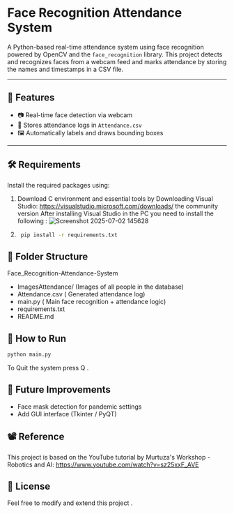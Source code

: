 # Face Recognition Attendance System

A Python-based real-time attendance system using face recognition powered by OpenCV and the `face_recognition` library.
This project detects and recognizes faces from a webcam feed and marks attendance by storing the names and timestamps in a CSV file.

---

## 📌 Features

- 📷 Real-time face detection via webcam
- 📁 Stores attendance logs in `Attendance.csv`
- 🖼 Automatically labels and draws bounding boxes

---

## 🛠 Requirements

Install the required packages using:

1. Download C environment and essential tools by Downloading Visual Studio:
  https://visualstudio.microsoft.com/downloads/ the community version
  After installing Visual Studio in the PC you need to install the following :
    ![Screenshot 2025-07-02 145628](https://github.com/user-attachments/assets/ca1702f3-58e1-4d8e-9c10-eeb520065003)

  
2. ```bash
    pip install -r requirements.txt
    ```


## 📁 Folder Structure

Face_Recognition-Attendance-System

- ImagesAttendance/        (Images of all people in the database)
- Attendance.csv           ( Generated attendance log)
- main.py     ( Main face recognition + attendance logic)
- requirements.txt
- README.md

## 🚀 How to Run

```bash
python main.py
```
To Quit the system press Q . 

## 🔧 Future Improvements

- Face mask detection for pandemic settings
- Add GUI interface (Tkinter / PyQT)

## 📽️ Reference
  This project is based on the YouTube tutorial by Murtuza's Workshop - Robotics and AI:
    https://www.youtube.com/watch?v=sz25xxF_AVE 

##  📜 License
  Feel free to modify and extend this project .
  

